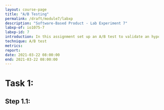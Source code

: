 ```yaml
---
layout: course-page
title: "A/B Testing"
permalink: /draft/module7/labxp
description: "Software-Based Product - Lab Experiment 7"
labxp-of: io1075-7
labxp-id: 7
introduction: In this assignment set up an A/B test to validate an hypothesis regarding your GoodNight Lamp. You will then test other group's lamp and come back to yours to interprete the results.
technique: A/B test
metrics:
report:
date: 2021-03-22 08:00:00
end: 2021-03-22 08:00:00
---
```


# Task 1:

## Step 1.1:
